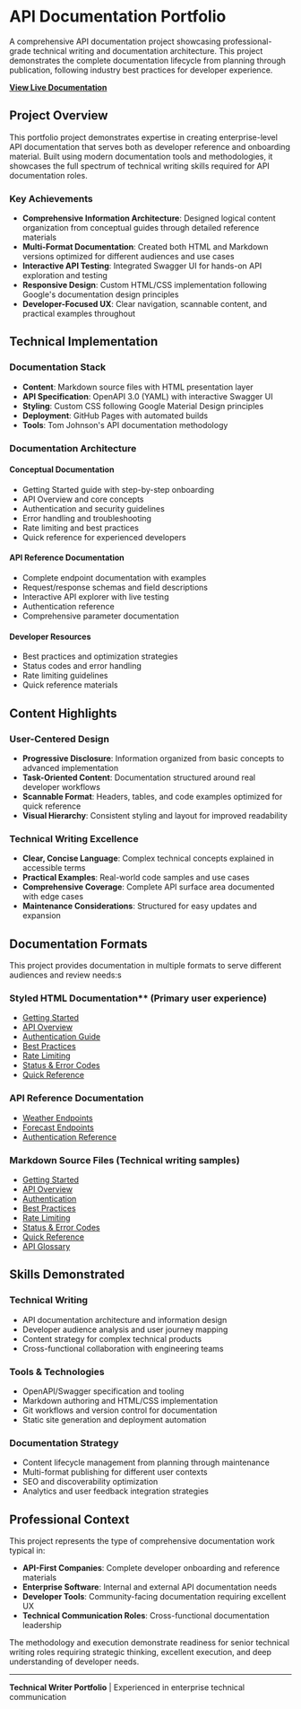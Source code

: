 # API Documentation Portfolio

A comprehensive API documentation project showcasing professional-grade technical writing and documentation architecture. This project demonstrates the complete documentation lifecycle from planning through publication, following industry best practices for developer experience.

**[View Live Documentation](https://bunchhaus.github.io/api-docs-portfolio)**

## Project Overview

This portfolio project demonstrates expertise in creating enterprise-level API documentation that serves both as developer reference and onboarding material. Built using modern documentation tools and methodologies, it showcases the full spectrum of technical writing skills required for API documentation roles.

### Key Achievements

- **Comprehensive Information Architecture**: Designed logical content organization from conceptual guides through detailed reference materials
- **Multi-Format Documentation**: Created both HTML and Markdown versions optimized for different audiences and use cases
- **Interactive API Testing**: Integrated Swagger UI for hands-on API exploration and testing
- **Responsive Design**: Custom HTML/CSS implementation following Google's documentation design principles
- **Developer-Focused UX**: Clear navigation, scannable content, and practical examples throughout

## Technical Implementation

### Documentation Stack

- **Content**: Markdown source files with HTML presentation layer
- **API Specification**: OpenAPI 3.0 (YAML) with interactive Swagger UI
- **Styling**: Custom CSS following Google Material Design principles
- **Deployment**: GitHub Pages with automated builds
- **Tools**: Tom Johnson's API documentation methodology

### Documentation Architecture

#### Conceptual Documentation

- Getting Started guide with step-by-step onboarding
- API Overview and core concepts
- Authentication and security guidelines  
- Error handling and troubleshooting
- Rate limiting and best practices
- Quick reference for experienced developers

#### API Reference Documentation

- Complete endpoint documentation with examples
- Request/response schemas and field descriptions
- Interactive API explorer with live testing
- Authentication reference
- Comprehensive parameter documentation

#### Developer Resources

- Best practices and optimization strategies
- Status codes and error handling
- Rate limiting guidelines
- Quick reference materials

## Content Highlights

### User-Centered Design

- **Progressive Disclosure**: Information organized from basic concepts to advanced implementation
- **Task-Oriented Content**: Documentation structured around real developer workflows
- **Scannable Format**: Headers, tables, and code examples optimized for quick reference
- **Visual Hierarchy**: Consistent styling and layout for improved readability

### Technical Writing Excellence

- **Clear, Concise Language**: Complex technical concepts explained in accessible terms
- **Practical Examples**: Real-world code samples and use cases
- **Comprehensive Coverage**: Complete API surface area documented with edge cases
- **Maintenance Considerations**: Structured for easy updates and expansion

## Documentation Formats

This project provides documentation in multiple formats to serve different audiences and review needs:s

### Styled HTML Documentation** (Primary user experience)

- [Getting Started](https://bunchhaus.github.io/weather-api-docs/html%20docs/gettingstarted.html)
- [API Overview](https://bunchhaus.github.io/weather-api-docs/html%20docs/overview.html)  
- [Authentication Guide](https://bunchhaus.github.io/weather-api-docs/html%20docs/authentication.html)
- [Best Practices](https://bunchhaus.github.io/weather-api-docs/html%20docs/best-practices.html)
- [Rate Limiting](https://bunchhaus.github.io/weather-api-docs/html%20docs/rate-limits.html)
- [Status & Error Codes](https://bunchhaus.github.io/weather-api-docs/html%20docs/status-errors.html)
- [Quick Reference](https://bunchhaus.github.io/weather-api-docs/html%20docs/quick-reference.html)

### API Reference Documentation

- [Weather Endpoints](https://bunchhaus.github.io/weather-api-docs/html%20docs/endpoints.html)
- [Forecast Endpoints](https://bunchhaus.github.io/weather-api-docs/html%20docs/forecast.html)
- [Authentication Reference](https://bunchhaus.github.io/weather-api-docs/html%20docs/auth.html)

### Markdown Source Files (Technical writing samples)

- [Getting Started](docs/gettingstarted.md)
- [API Overview](docs/overview.md)
- [Authentication](docs/authentication.md)  
- [Best Practices](docs/best-practices.md)
- [Rate Limiting](docs/rate-limits.md)
- [Status & Error Codes](docs/status-errors.md)
- [Quick Reference](docs/quick-reference.md)
- [API Glossary](docs/glossary.md)

## Skills Demonstrated

### Technical Writing

- API documentation architecture and information design
- Developer audience analysis and user journey mapping
- Content strategy for complex technical products
- Cross-functional collaboration with engineering teams

### Tools & Technologies

- OpenAPI/Swagger specification and tooling
- Markdown authoring and HTML/CSS implementation
- Git workflows and version control for documentation
- Static site generation and deployment automation

### Documentation Strategy

- Content lifecycle management from planning through maintenance
- Multi-format publishing for different user contexts
- SEO and discoverability optimization
- Analytics and user feedback integration strategies

## Professional Context

This project represents the type of comprehensive documentation work typical in:

- **API-First Companies**: Complete developer onboarding and reference materials
- **Enterprise Software**: Internal and external API documentation needs  
- **Developer Tools**: Community-facing documentation requiring excellent UX
- **Technical Communication Roles**: Cross-functional documentation leadership

The methodology and execution demonstrate readiness for senior technical writing roles requiring strategic thinking, excellent execution, and deep understanding of developer needs.

---

**Technical Writer Portfolio** | Experienced in enterprise technical communication
